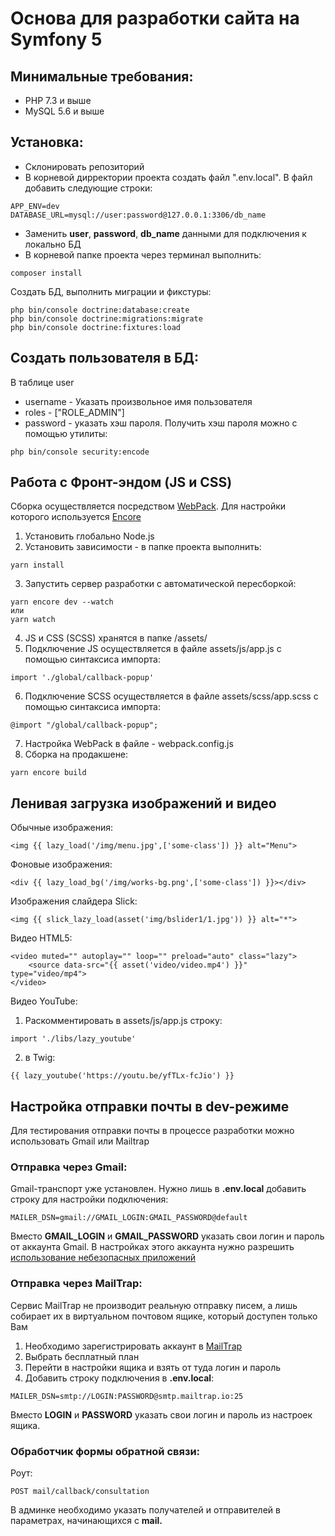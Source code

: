 # Основа для разработки сайта на Symfony 5
## Минимальные требования:
- PHP 7.3  и выше
- MySQL 5.6 и выше

## Установка:

- Склонировать репозиторий
- В корневой дирректории проекта создать файл ".env.local". В файл добавить следующие строки:
```
APP_ENV=dev
DATABASE_URL=mysql://user:password@127.0.0.1:3306/db_name
```
- Заменить **user**, **password**, **db_name** данными для подключения к локально БД
- В корневой папке проекта через терминал выполнить:
```
composer install
```
Создать БД, выполнить миграции и фикстуры:
```
php bin/console doctrine:database:create
php bin/console doctrine:migrations:migrate
php bin/console doctrine:fixtures:load
```
## Создать пользователя в БД:
В таблице user
 - username - Указать произвольное имя пользователя
 - roles - ["ROLE_ADMIN"]
 - password - указать хэш пароля.
Получить хэш пароля можно с помощью утилиты:
```
php bin/console security:encode
```
## Работа с Фронт-эндом (JS и CSS)
Сборка осуществляется посредством [WebPack](https://webpack.js.org/). Для настройки которого используется [Encore](https://symfony.com/doc/current/frontend.html)
1. Установить глобально Node.js
2. Установить зависимости - в папке проекта выполнить:
```
yarn install
```
3. Запустить сервер разработки с автоматической пересборкой:
```
yarn encore dev --watch
или
yarn watch
```
4. JS и CSS (SCSS) хранятся в папке /assets/
5. Подключение JS осуществляется в файле assets/js/app.js с помощью синтаксиса импорта:
```
import './global/callback-popup'
```
6. Подключение SCSS осуществляется в файле assets/scss/app.scss с помощью синтаксиса импорта:
```
@import "/global/callback-popup";
```
7. Настройка WebPack в файле - webpack.config.js
8. Сборка на продакшене:
```
yarn encore build
```

## Ленивая загрузка изображений и видео
Обычные изображения:
```
<img {{ lazy_load('/img/menu.jpg',['some-class']) }} alt="Menu">
```
Фоновые изображения:
```
<div {{ lazy_load_bg('/img/works-bg.png',['some-class']) }}></div>
```
Изображения слайдера Slick:
```
<img {{ slick_lazy_load(asset('img/bslider1/1.jpg')) }} alt="*">
```
Видео HTML5:
```
<video muted="" autoplay="" loop="" preload="auto" class="lazy">
    <source data-src="{{ asset('video/video.mp4') }}" type="video/mp4">
</video>
```
Видео YouTube:
1. Раскомментировать в assets/js/app.js строку:
```
import './libs/lazy_youtube'
```
2. в Twig:
```
{{ lazy_youtube('https://youtu.be/yfTLx-fcJio') }}
```

## Настройка отправки почты в dev-режиме
Для тестирования отправки почты в процессе разработки можно использовать Gmail или Mailtrap
### Отправка через Gmail:
Gmail-транспорт уже установлен. Нужно лишь в **.env.local** добавить строку для настройки подключения:
```
MAILER_DSN=gmail://GMAIL_LOGIN:GMAIL_PASSWORD@default
```
Вместо **GMAIL_LOGIN** и **GMAIL_PASSWORD** указать свои логин и пароль от аккаунта Gmail. В настройках этого аккаунта нужно разрешить [использование небезопасных приложений](https://myaccount.google.com/lesssecureapps)
### Отправка через MailTrap:
Сервис MailTrap не производит реальную отправку писем, а лишь собирает их в виртуальном почтовом ящике, который доступен только Вам
1. Необходимо зарегистрировать аккаунт в [MailTrap](https://mailtrap.io)
2. Выбрать бесплатный план
3. Перейти в настройки ящика и взять от туда логин и пароль
4. Добавить строку подключения в **.env.local**:
```
MAILER_DSN=smtp://LOGIN:PASSWORD@smtp.mailtrap.io:25
```
Вместо **LOGIN** и **PASSWORD** указать свои логин и пароль из настроек ящика.
### Обработчик формы обратной связи:
Роут:
```
POST mail/callback/consultation
```
В админке необходимо указать получателей и отправителей в параметрах, начинающихся с **mail.**

